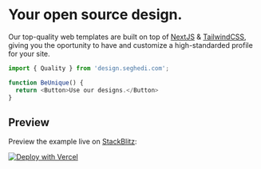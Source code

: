 # Your open source design.

Our top-quality web templates are built on top of [NextJS](https://nextjs.org/) & [TailwindCSS](https://tailwindcss.com), giving you the oportunity to have and customize a high-standarded profile for your site.

```js
import { Quality } from 'design.seghedi.com';

function BeUnique() {
  return <Button>Use our designs.</Button>
}
```

## Preview

Preview the example live on [StackBlitz](http://stackblitz.com/):

[![Deploy with Vercel](https://vercel.com/button)](https://vercel.com/new/git/external?repository-url=https://github.com/Seghedi-Industries/design)

